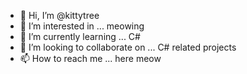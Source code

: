 - 👋 Hi, I’m @kittytree
- 👀 I’m interested in ... meowing
- 🌱 I’m currently learning ... C#
- 💞️ I’m looking to collaborate on ... C# related projects
- 📫 How to reach me ... here meow

<!---
kittytree/kittytree is a ✨ special ✨ repository because its `README.md` (this file) appears on your GitHub profile.
You can click the Preview link to take a look at your changes.
--->
